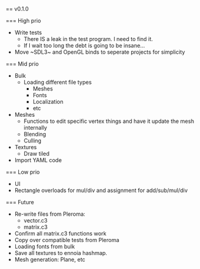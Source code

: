 
== v0.1.0

=== High prio
- Write tests
  - There IS a leak in the test program. I need to find it.
  - If I wait too long the debt is going to be insane...
- Move ~SDL3~ and OpenGL binds to seperate projects for simplicity

=== Mid prio
- Bulk
  - Loading different file types
    - Meshes
    - Fonts
    - Localization
    - etc
- Meshes
  - Functions to edit specific vertex things and have it update the mesh internally
  - Blending
  - Culling
- Textures
  - Draw tiled
- Import YAML code

=== Low prio
- UI
- Rectangle overloads for mul/div and assignment for add/sub/mul/div

=== Future
- Re-write files from Pleroma:
  - vector.c3
  - matrix.c3
- Confirm all matrix.c3 functions work
- Copy over compatible tests from Pleroma
- Loading fonts from bulk
- Save all textures to ennoia hashmap.
- Mesh generation: Plane, etc
